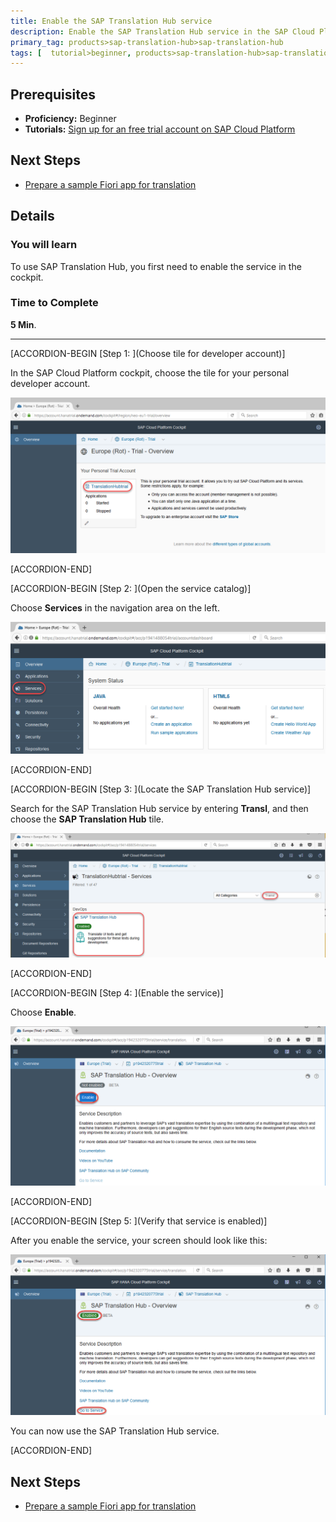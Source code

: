 ```yaml
---
title: Enable the SAP Translation Hub service
description: Enable the SAP Translation Hub service in the SAP Cloud Platform cockpit.
primary_tag: products>sap-translation-hub>sap-translation-hub
tags: [  tutorial>beginner, products>sap-translation-hub>sap-translation-hub, products>sap-cloud-platform ]
---
```


## Prerequisites  
 - **Proficiency:** Beginner
 - **Tutorials:** [Sign up for an free trial account on SAP Cloud Platform](http://www.sap.com/developer/tutorials/hcp-create-trial-account.html)

## Next Steps
 - [Prepare a sample Fiori app for translation](http://www.sap.com/developer/tutorials/sth-prepare-fiori-app-translation.html)

## Details
### You will learn  
To use SAP Translation Hub, you first need to enable the service in the cockpit.

### Time to Complete
**5 Min**.

---
[ACCORDION-BEGIN [Step 1: ](Choose tile for developer account)]

In the SAP Cloud Platform cockpit, choose the tile for your personal developer account.

![access menu to open service catalog](sth-choose-dev-tile.png)


[ACCORDION-END]

[ACCORDION-BEGIN [Step 2: ](Open the service catalog)]

Choose **Services** in the navigation area on the left.

![open service catalog](sth-open-services.png)


[ACCORDION-END]

[ACCORDION-BEGIN [Step 3: ](Locate the SAP Translation Hub service)]

Search for the SAP Translation Hub service by entering **Transl**, and then choose the **SAP Translation Hub** tile.

![Find Translation Hub service](sth-search-tran.png)


[ACCORDION-END]

[ACCORDION-BEGIN [Step 4: ](Enable the service)]

Choose **Enable**.

![choose enable](sth-enable-service.png)


[ACCORDION-END]

[ACCORDION-BEGIN [Step 5: ](Verify that service is enabled)]

After you enable the service, your screen should look like this:

![verify enabled state](sth-enable-service-confirm.png)

You can now use the SAP Translation Hub service.


[ACCORDION-END]

## Next Steps
 - [Prepare a sample Fiori app for translation](http://www.sap.com/developer/tutorials/sth-prepare-fiori-app-translation.html)
